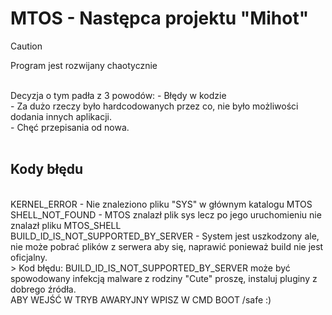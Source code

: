 # MTOS - Następca projektu "Mihot"
> [!CAUTION]
> Program jest rozwijany chaotycznie 
<br>
Decyzja o tym padła z 3 powodów:
- Błędy w kodzie
<br>
- Za dużo rzeczy było hardcodowanych przez co, nie było możliwości dodania innych aplikacji.
<br>
- Chęć przepisania od nowa.
<br>
<br>

## Kody błędu

<br>
KERNEL_ERROR - Nie znaleziono pliku "SYS" w głównym katalogu MTOS
<br>
SHELL_NOT_FOUND - MTOS znalazł plik sys lecz po jego uruchomieniu nie znalazł pliku MTOS_SHELL
<br>
BUILD_ID_IS_NOT_SUPPORTED_BY_SERVER - System jest uszkodzony ale, nie może pobrać plików z serwera aby się, naprawić ponieważ build nie jest oficjalny.
<br>
> Kod błędu: BUILD_ID_IS_NOT_SUPPORTED_BY_SERVER  może być spowodowany infekcją malware z rodziny "Cute" proszę, instaluj pluginy z dobrego źródła.
<br>
ABY WEJŚĆ W TRYB AWARYJNY WPISZ W CMD BOOT /safe :)


